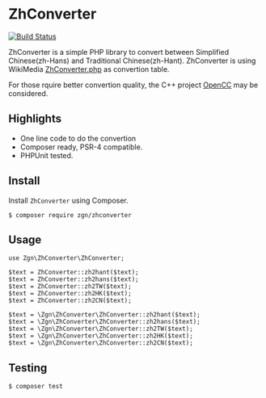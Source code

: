 # ZhConverter

[![Build Status](https://travis-ci.org/zgn/ZhConverter.svg?branch=master)](https://travis-ci.org/zgn/ZhConverter)

ZhConverter is a simple PHP library to convert between Simplified Chinese(zh-Hans) and Traditional Chinese(zh-Hant).
ZhConverter is using WikiMedia [ZhConverter.php](https://github.com/wikimedia/mediawiki/tree/master/languages/data) as convertion table.

For those rquire better convertion quality, the C++ project [OpenCC](https://github.com/BYVoid/OpenCC) may be considered.

## Highlights

* One line code to do the convertion
* Composer ready, PSR-4 compatible.
* PHPUnit tested.

## Install

Install `ZhConverter` using Composer.

```
$ composer require zgn/zhconverter
```

## Usage

```
use Zgn\ZhConverter\ZhConverter;

$text = ZhConverter::zh2hant($text);
$text = ZhConverter::zh2hans($text);
$text = ZhConverter::zh2TW($text);
$text = ZhConverter::zh2HK($text);
$text = ZhConverter::zh2CN($text);
```

```
$text = \Zgn\ZhConverter\ZhConverter::zh2hant($text);
$text = \Zgn\ZhConverter\ZhConverter::zh2hans($text);
$text = \Zgn\ZhConverter\ZhConverter::zh2TW($text);
$text = \Zgn\ZhConverter\ZhConverter::zh2HK($text);
$text = \Zgn\ZhConverter\ZhConverter::zh2CN($text);
```

## Testing

```
$ composer test
```
